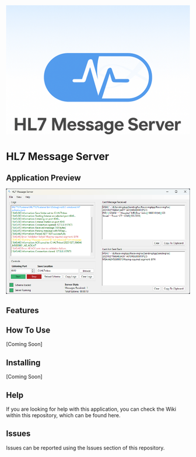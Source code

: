 ![HL7 Message Server Banner](./images/git_banner.png)

# HL7 Message Server

## Application Preview

![Application Preview](./images/application.png)

## Features

## How To Use

[Coming Soon]

## Installing

[Coming Soon]

## Help

If you are looking for help with this application, you can check the Wiki within this repository, which can be found here.

## Issues

Issues can be reported using the Issues section of this repository.
